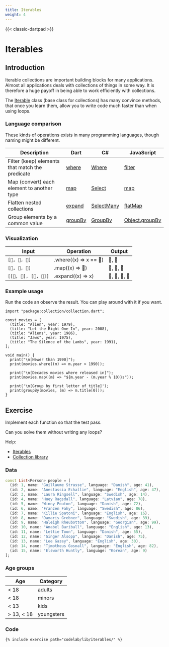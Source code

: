 ```yaml
---
title: Iterables
weight: 4
---
```


{{< classic-dartpad >}}

# Iterables

## Introduction

Iterable collections are important building blocks for many applications.
Almost all applications deals with collections of things in some way.
It is therefore a huge payoff in being able to work efficiently with collections.

The [Iterable](https://api.dart.dev/stable/dart-core/Iterable-class.html) class
(base class for collections) has many convince methods, that once you learn
them, allow you to write code much faster than when using loops.

### Language comparison

These kinds of operations exists in many programming languages, though naming might be different.

| Description                                     | Dart                                                                               | C#                                                                                           | JavaScript                                                                                                        |
| ----------------------------------------------- | ---------------------------------------------------------------------------------- | -------------------------------------------------------------------------------------------- | ----------------------------------------------------------------------------------------------------------------- |
| Filter (keep) elements that match the predicate | [where](https://api.dart.dev/stable/dart-core/Iterable/where.html)                 | [Where](https://learn.microsoft.com/en-us/dotnet/api/system.linq.enumerable.where)           | [filter](https://developer.mozilla.org/en-US/docs/Web/JavaScript/Reference/Global_Objects/Array/filter)           |
| Map (convert) each element to another type      | [map](https://api.dart.dev/stable/dart-core/Iterable/map.html)                     | [Select](https://learn.microsoft.com/en-us/dotnet/api/system.linq.enumerable.select)         | [map](https://developer.mozilla.org/en-US/docs/Web/JavaScript/Reference/Global_Objects/Array/map)                 |
| Flatten nested collections                      | [expand](https://api.dart.dev/stable/dart-core/Iterable/expand.html)               | [SelectMany](https://learn.microsoft.com/en-us/dotnet/api/system.linq.enumerable.selectmany) | [flatMap](https://developer.mozilla.org/en-US/docs/Web/JavaScript/Reference/Global_Objects/Array/flatMap)         |
| Group elements by a common value                | [groupBy](https://pub.dev/documentation/collection/latest/collection/groupBy.html) | [GroupBy](https://learn.microsoft.com/en-us/dotnet/api/system.linq.enumerable.groupby)       | [Object.groupBy](https://developer.mozilla.org/en-US/docs/Web/JavaScript/Reference/Global_Objects/Object/groupBy) |

### Visualization

| Input                  | Operation              | Output         |
| ---------------------- | ---------------------- | -------------- |
| `[🍔, 🍕, 🍔]`         | .where((x) => x == 🍔) | 🍔, 🍔         |
| `[🍔, 🍔, 🍔]`         | .map((x) => 🍕)        | 🍕, 🍕, 🍕     |
| `[[🍕, 🍕], [🍔, 🍔]]` | .expand((x) => x)      | 🍕, 🍕, 🍔, 🍔 |

### Example usage

Run the code an observe the result.
You can play around with it if you want.

```run-dartpad:theme-dark:mode-dart:width-100%:height-460px
import "package:collection/collection.dart";

const movies = [
  (title: "Alien", year: 1979),
  (title: "Let the Right One In", year: 2008),
  (title: "Aliens", year: 1986),
  (title: "Jaws", year: 1975),
  (title: "The Silence of the Lambs", year: 1991),
];

void main() {
  print("\n[Newer than 1990]");
  print(movies.where((m) => m.year > 1990));

  print("\n[Decades movies where released in]");
  print(movies.map((m) => "${m.year - (m.year % 10)}s"));

  print('\n[Group by first letter of title]');
  print(groupBy(movies, (m) => m.title[0]));
}
```

## Exercise

Implement each function so that the test pass.

Can you solve them without writing any loops?

Help:

- [Iterables](https://dart.dev/codelabs/iterables)
- [Collection library](https://pub.dev/documentation/collection/latest/collection/collection-library.html)

### Data

```dart
const List<Person> people = [
  (id: 1, name: "Guillaume Strasse", language: "Danish", age: 41),
  (id: 2, name: "Anestassia Echallie", language: "English", age: 47),
  (id: 3, name: "Laura Ringsell", language: "Swedish", age: 14),
  (id: 4, name: "Huey Ragsdall", language: "Latvian", age: 78),
  (id: 5, name: "Winny Pouton", language: "Danish", age: 72),
  (id: 6, name: "Franzen Fahy", language: "Swedish", age: 86),
  (id: 7, name: "Killie Spatoni", language: "English", age: 16),
  (id: 8, name: "Damaris Grebner", language: "Swedish", age: 39),
  (id: 9, name: "Haleigh Rheubottom", language: "Georgian", age: 99),
  (id: 10, name: "Anabel Bariball", language: "English", age: 13),
  (id: 11, name: "Lettie Toon", language: "Danish", age: 55),
  (id: 12, name: "Ginger Alsopp", language: "Danish", age: 75),
  (id: 13, name: "Lee Gazey", language: "English", age: 30),
  (id: 14, name: "Timotheus Gosnall", language: "English", age: 82),
  (id: 15, name: "Elsworth Huntly", language: "Korean", age: 9)
];
```

### Age groups

| Age        | Category   |
| ---------- | ---------- |
| < 18       | adults     |
| < 18       | minors     |
| < 13       | kids       |
| > 13, < 18 | youngsters |

### Code

```run-dartpad:theme-dark:mode-dart:width-100%:height-460px
{% include exercise path="codelab/lib/iterables/" %}
```
